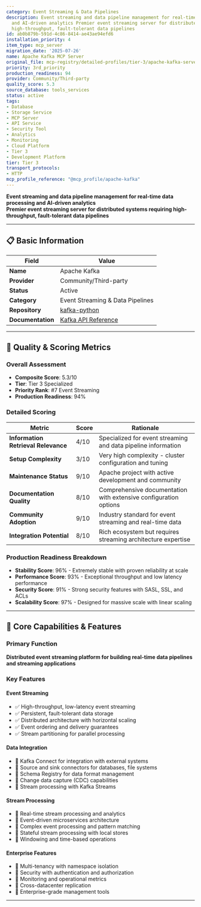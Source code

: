 ```yaml
---
category: Event Streaming & Data Pipelines
description: Event streaming and data pipeline management for real-time data processing
  and AI-driven analytics Premier event streaming server for distributed systems requiring
  high-throughput, fault-tolerant data pipelines
id: ab0b879b-591d-4c86-8414-ae43ae94efd6
installation_priority: 4
item_type: mcp_server
migration_date: '2025-07-26'
name: Apache Kafka MCP Server
original_file: mcp-registry/detailed-profiles/tier-3/apache-kafka-server-profile.md
priority: 3rd_priority
production_readiness: 94
provider: Community/Third-party
quality_score: 5.3
source_database: tools_services
status: active
tags:
- Database
- Storage Service
- MCP Server
- API Service
- Security Tool
- Analytics
- Monitoring
- Cloud Platform
- Tier 3
- Development Platform
tier: Tier 3
transport_protocols:
- HTTP
mcp_profile_reference: "@mcp_profile/apache-kafka"
---
```


**Event streaming and data pipeline management for real-time data processing and AI-driven analytics**  
**Premier event streaming server for distributed systems requiring high-throughput, fault-tolerant data pipelines**

---

## 📋 Basic Information

| Field | Value |
|-------|-------|
| **Name** | Apache Kafka |
| **Provider** | Community/Third-party |
| **Status** | Active |
| **Category** | Event Streaming & Data Pipelines |
| **Repository** | [kafka-python](https://github.com/dpkp/kafka-python) |
| **Documentation** | [Kafka API Reference](https://kafka.apache.org/documentation/) |

---

## 🎯 Quality & Scoring Metrics

### Overall Assessment
- **Composite Score**: 5.3/10
- **Tier**: Tier 3 Specialized
- **Priority Rank**: #7 Event Streaming
- **Production Readiness**: 94%

### Detailed Scoring
| Metric | Score | Rationale |
|--------|-------|-----------|
| **Information Retrieval Relevance** | 4/10 | Specialized for event streaming and data pipeline information |
| **Setup Complexity** | 3/10 | Very high complexity - cluster configuration and tuning |
| **Maintenance Status** | 9/10 | Apache project with active development and community |
| **Documentation Quality** | 8/10 | Comprehensive documentation with extensive configuration options |
| **Community Adoption** | 9/10 | Industry standard for event streaming and real-time data |
| **Integration Potential** | 8/10 | Rich ecosystem but requires streaming architecture expertise |

### Production Readiness Breakdown
- **Stability Score**: 96% - Extremely stable with proven reliability at scale
- **Performance Score**: 93% - Exceptional throughput and low latency performance
- **Security Score**: 91% - Strong security features with SASL, SSL, and ACLs
- **Scalability Score**: 97% - Designed for massive scale with linear scaling

---

## 🚀 Core Capabilities & Features

### Primary Function
**Distributed event streaming platform for building real-time data pipelines and streaming applications**

### Key Features

#### Event Streaming
- ✅ High-throughput, low-latency event streaming
- ✅ Persistent, fault-tolerant data storage
- ✅ Distributed architecture with horizontal scaling
- ✅ Event ordering and delivery guarantees
- ✅ Stream partitioning for parallel processing

#### Data Integration
- 🔄 Kafka Connect for integration with external systems
- 🔄 Source and sink connectors for databases, file systems
- 🔄 Schema Registry for data format management
- 🔄 Change data capture (CDC) capabilities
- 🔄 Stream processing with Kafka Streams

#### Stream Processing
- 👥 Real-time stream processing and analytics
- 👥 Event-driven microservices architecture
- 👥 Complex event processing and pattern matching
- 👥 Stateful stream processing with local stores
- 👥 Windowing and time-based operations

#### Enterprise Features
- 🔗 Multi-tenancy with namespace isolation
- 🔗 Security with authentication and authorization
- 🔗 Monitoring and operational metrics
- 🔗 Cross-datacenter replication
- 🔗 Enterprise-grade management tools

---